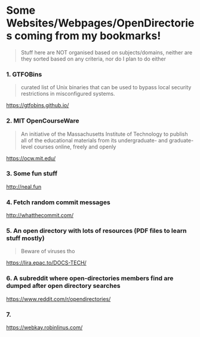 # Some Websites/Webpages/OpenDirectories coming from my bookmarks!

> Stuff here are NOT organised based on subjects/domains, neither are they sorted based on any criteria, nor do I plan to do either

### 1. GTFOBins

> curated list of Unix binaries that can be used to bypass local security restrictions in misconfigured systems.

https://gtfobins.github.io/

### 2. MIT OpenCourseWare

> An initiative of the Massachusetts Institute of Technology to publish all of the educational materials from its undergraduate- and graduate-level courses online, freely and openly

https://ocw.mit.edu/

### 3. Some fun stuff

http://neal.fun

### 4. Fetch random commit messages

http://whatthecommit.com/  

### 5. An open directory with lots of resources (PDF files to learn stuff mostly)

> Beware of viruses tho

https://lira.epac.to/DOCS-TECH/  

### 6. A subreddit where open-directories members find are dumped after open directory searches

https://www.reddit.com/r/opendirectories/  

### 7. 

https://webkay.robinlinus.com/
